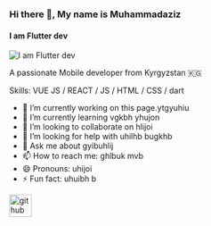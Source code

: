 ### Hi there 👋, My name is Muhammadaziz
#### I am Flutter dev
![I am Flutter dev](https://i.pinimg.com/564x/f4/50/50/f45050c84eecaee6b800518d5db19f24.jpg)

A passionate Mobile developer from Kyrgyzstan 🇰🇬

Skills: VUE JS / REACT / JS / HTML / CSS / dart

- 🔭 I’m currently working on this page.ytgyuhiu 
- 🌱 I’m currently learning vgkbh yhujon  
- 👯 I’m looking to collaborate on hlijoi 
- 🤔 I’m looking for help with uhilhb bugkhb  
- 💬 Ask me about gyibuhlij 
- 📫 How to reach me: ghlbuk mvb 
- 😄 Pronouns: uhijoi 
- ⚡ Fun fact: uhuibh b 


[<img src='https://cdn.jsdelivr.net/npm/simple-icons@3.0.1/icons/github.svg' alt='github' height='40'>](https://github.com/KadirovKmck)  



